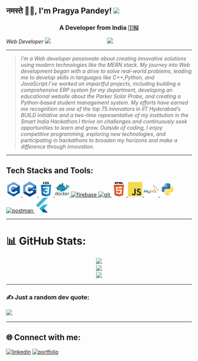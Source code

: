 <h2>नमस्ते 🙏🏻, I'm Pragya Pandey! <img src="https://media.giphy.com/media/12oufCB0MyZ1Go/giphy.gif" width="50"></h2>
<h3 align="center">A Developer from India 🇮🇳 </h3>
<img align='right' src="https://camo.githubusercontent.com/bf2041ee6107135b50cde02454394ab9e0c9dd2ca3baffb974add6c6d4f1bb10/68747470733a2f2f6d656469612e74656e6f722e636f6d2f3874725f4355363733304d41414141432f7765622d6465762d776562736974652d646576656c6f706d656e742e676966" width="230">
<p><em>Web Developer <img src="https://camo.githubusercontent.com/ad38c424479dba43b6ded15fecfde6b53cf9fcd6ff3dc7715d5bcb43f8bbefb8/68747470733a2f2f6d656469612e67697068792e636f6d2f6d656469612f57556c706c634d704f43456d5447427442572f67697068792e676966" width="30"> </em></p>

---

> *I’m a Web developer passionate about creating innovative solutions using modern technologies like the MERN stack. My journey into Web development began with a drive to solve real-world problems, leading me to develop skills in languages like C++,Python, and JavaScript.I’ve worked on impactful projects, including building a comprehensive ERP system for my department, developing an educational website about the Parker Solar Probe, and creating a Python-based student management system. My efforts have earned me recognition as one of the top 75 innovators in IIT Hyderabad’s BUILD initiative and a two-time representative of my institution in the Smart India Hackathon.I thrive on challenges and continuously seek opportunities to learn and grow. Outside of coding, I enjoy competitive programming, exploring new technologies, and participating in hackathons to broaden my horizons and make a difference through innovation.*

---

## Tech Stacks and Tools:

<p align="left">
    <a href="https://www.cprogramming.com/" target="_blank">
        <img src="https://raw.githubusercontent.com/devicons/devicon/master/icons/c/c-original.svg" alt="c" width="40" height="40"/>
    </a>
    <a href="https://www.w3schools.com/cpp/" target="_blank">
        <img src="https://raw.githubusercontent.com/devicons/devicon/master/icons/cplusplus/cplusplus-original.svg" alt="cplusplus" width="40" height="40"/>
    </a>
    <a href="https://www.w3schools.com/css/" target="_blank">
        <img src="https://raw.githubusercontent.com/devicons/devicon/master/icons/css3/css3-original-wordmark.svg" alt="css3" width="40" height="40"/>
    </a>
    <a href="https://www.docker.com/" target="_blank">
        <img src="https://raw.githubusercontent.com/devicons/devicon/master/icons/docker/docker-original-wordmark.svg" alt="docker" width="40" height="40"/>
    </a>
    <a href="https://firebase.google.com/" target="_blank">
        <img src="https://www.vectorlogo.zone/logos/firebase/firebase-icon.svg" alt="firebase" width="40" height="40"/>
    </a>
    <a href="https://git-scm.com/" target="_blank">
        <img src="https://www.vectorlogo.zone/logos/git-scm/git-scm-icon.svg" alt="git" width="40" height="40"/>
    </a>
    <a href="https://www.w3.org/html/" target="_blank">
        <img src="https://raw.githubusercontent.com/devicons/devicon/master/icons/html5/html5-original-wordmark.svg" alt="html5" width="40" height="40"/>
    </a>
    <a href="https://developer.mozilla.org/en-US/docs/Web/JavaScript" target="_blank">
        <img src="https://raw.githubusercontent.com/devicons/devicon/master/icons/javascript/javascript-original.svg" alt="javascript" width="40" height="40"/>
    </a>
    <a href="https://www.mysql.com/" target="_blank">
        <img src="https://raw.githubusercontent.com/devicons/devicon/master/icons/mysql/mysql-original-wordmark.svg" alt="mysql" width="40" height="40"/>
    </a>
    <a href="https://python.org" target="_blank">
        <img src="https://raw.githubusercontent.com/devicons/devicon/master/icons/python/python-original.svg" alt="python" width="40" height="40"/>
    </a>
    <a href="https://postman.com" target="_blank">
        <img src="https://res.cloudinary.com/postman/image/upload/t_team_logo/v1629869194/team/2893aede23f01bfcbd2319326bc96a6ed0524eba759745ed6d73405a3a8b67a8" alt="postman" width="40" height="40"/>
    </a>
    <a href="https://flutter.dev" target="_blank">
        <img src="https://raw.githubusercontent.com/devicons/devicon/master/icons/flutter/flutter-original.svg" alt="flutter" width="40" height="40"/>
    </a>
</p>

---

# 📊 GitHub Stats:

<p align="center">
    <a href="https://github.com/pragyap07">
        <img height="180em" src="https://github-readme-stats-eight-theta.vercel.app/api?username=pragyap07&show_icons=true&theme=algolia&include_all_commits=true&count_private=true"/>
        <br>
        <img height="180em" src="https://github-readme-stats-eight-theta.vercel.app/api/top-langs/?username=pragyap07&layout=compact&langs_count=8&theme=algolia"/>
        <br>
        <img height="180em" src="https://github-readme-streak-stats.herokuapp.com/?user=pragyap07&theme=tokyonight"/>	
    </a>
</p>

---

### ✍️ Just a random dev quote:
![](https://quotes-github-readme.vercel.app/api?type=horizontal&theme=light)

---

## 🌐 Connect with me:
[![linkedin](https://img.shields.io/badge/linkedin-0A66C2?style=for-the-badge&logo=linkedin&logoColor=white)](https://www.linkedin.com/in/pragya-pandey-cs/)
[![portfolio](https://img.shields.io/badge/my_portfolio-000?style=for-the-badge&logo=ko-fi&logoColor=white)](https://pragyap07.github.io/portfolio/)
